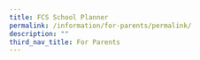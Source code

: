 ```yaml
---
title: FCS School Planner
permalink: /information/for-parents/permalink/
description: ""
third_nav_title: For Parents
---
```

